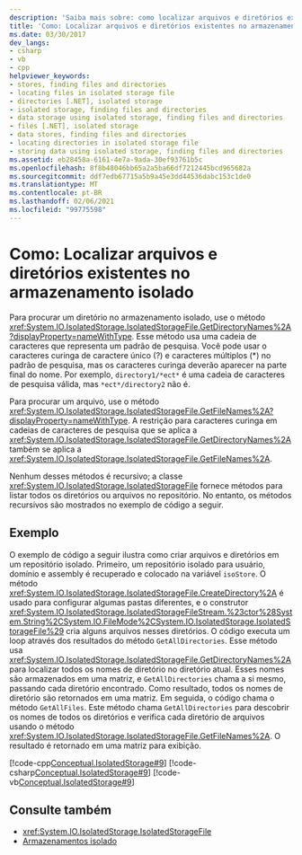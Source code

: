 ```yaml
---
description: 'Saiba mais sobre: como localizar arquivos e diretórios existentes no armazenamento isolado'
title: 'Como: Localizar arquivos e diretórios existentes no armazenamento isolado'
ms.date: 03/30/2017
dev_langs:
- csharp
- vb
- cpp
helpviewer_keywords:
- stores, finding files and directories
- locating files in isolated storage file
- directories [.NET], isolated storage
- isolated storage, finding files and directories
- data storage using isolated storage, finding files and directories
- files [.NET], isolated storage
- data stores, finding files and directories
- locating directories in isolated storage file
- storing data using isolated storage, finding files and directories
ms.assetid: eb28458a-6161-4e7a-9ada-30ef93761b5c
ms.openlocfilehash: 8f8b48046bb65a2a5ba66df7212445bcd965682a
ms.sourcegitcommit: ddf7edb67715a5b9a45e3dd44536dabc153c1de0
ms.translationtype: MT
ms.contentlocale: pt-BR
ms.lasthandoff: 02/06/2021
ms.locfileid: "99775598"
---
```

# <a name="how-to-find-existing-files-and-directories-in-isolated-storage"></a>Como: Localizar arquivos e diretórios existentes no armazenamento isolado

Para procurar um diretório no armazenamento isolado, use o método <xref:System.IO.IsolatedStorage.IsolatedStorageFile.GetDirectoryNames%2A?displayProperty=nameWithType>. Esse método usa uma cadeia de caracteres que representa um padrão de pesquisa. Você pode usar o caracteres curinga de caractere único (?) e caracteres múltiplos (\*) no padrão de pesquisa, mas os caracteres curinga deverão aparecer na parte final do nome. Por exemplo, `directory1/*ect*` é uma cadeia de caracteres de pesquisa válida, mas `*ect*/directory2` não é.  
  
 Para procurar um arquivo, use o método <xref:System.IO.IsolatedStorage.IsolatedStorageFile.GetFileNames%2A?displayProperty=nameWithType>. A restrição para caracteres curinga em cadeias de caracteres de pesquisa que se aplica a <xref:System.IO.IsolatedStorage.IsolatedStorageFile.GetDirectoryNames%2A> também se aplica a <xref:System.IO.IsolatedStorage.IsolatedStorageFile.GetFileNames%2A>.  
  
 Nenhum desses métodos é recursivo; a classe <xref:System.IO.IsolatedStorage.IsolatedStorageFile> fornece métodos para listar todos os diretórios ou arquivos no repositório. No entanto, os métodos recursivos são mostrados no exemplo de código a seguir.  
  
## <a name="example"></a>Exemplo  

 O exemplo de código a seguir ilustra como criar arquivos e diretórios em um repositório isolado. Primeiro, um repositório isolado para usuário, domínio e assembly é recuperado e colocado na variável `isoStore`. O método <xref:System.IO.IsolatedStorage.IsolatedStorageFile.CreateDirectory%2A> é usado para configurar algumas pastas diferentes, e o construtor <xref:System.IO.IsolatedStorage.IsolatedStorageFileStream.%23ctor%28System.String%2CSystem.IO.FileMode%2CSystem.IO.IsolatedStorage.IsolatedStorageFile%29> cria alguns arquivos nesses diretórios. O código executa um loop através dos resultados do método `GetAllDirectories`. Esse método usa <xref:System.IO.IsolatedStorage.IsolatedStorageFile.GetDirectoryNames%2A> para localizar todos os nomes de diretório no diretório atual. Esses nomes são armazenados em uma matriz, e `GetAllDirectories` chama a si mesmo, passando cada diretório encontrado. Como resultado, todos os nomes de diretório são retornados em uma matriz. Em seguida, o código chama o método `GetAllFiles`. Este método chama `GetAllDirectories` para descobrir os nomes de todos os diretórios e verifica cada diretório de arquivos usando o método <xref:System.IO.IsolatedStorage.IsolatedStorageFile.GetFileNames%2A>. O resultado é retornado em uma matriz para exibição.  
  
 [!code-cpp[Conceptual.IsolatedStorage#9](../../../samples/snippets/cpp/VS_Snippets_CLR/conceptual.isolatedstorage/cpp/source8.cpp#9)]
 [!code-csharp[Conceptual.IsolatedStorage#9](../../../samples/snippets/csharp/VS_Snippets_CLR/conceptual.isolatedstorage/cs/source8.cs#9)]
 [!code-vb[Conceptual.IsolatedStorage#9](../../../samples/snippets/visualbasic/VS_Snippets_CLR/conceptual.isolatedstorage/vb/source8.vb#9)]  
  
## <a name="see-also"></a>Consulte também

- <xref:System.IO.IsolatedStorage.IsolatedStorageFile>
- [Armazenamentos isolado](isolated-storage.md)
